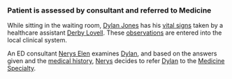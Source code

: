 ### Patient is assessed by consultant and referred to Medicine

While sitting in the waiting room, [Dylan Jones](Patient-DylanJones.html) has his [vital signs](todo.html) taken by a healthcare assistant [Derby Lovell](Practitioner-Practitioner-HealthcareAssistant.html).  These [observations](todo.html) are entered into the local clinical system.

An ED consultant [Nerys Elen](Practitioner-Practitioner-EDConsultant.html) examines [Dylan](Patient-DylanJones.html), and based on the answers given and the [medical history](todo.html), [Nerys](Practitioner-Practitioner-EDConsultant.html) decides to refer [Dylan](Patient-DylanJones.html) to the [Medicine Specialty](todo.html).